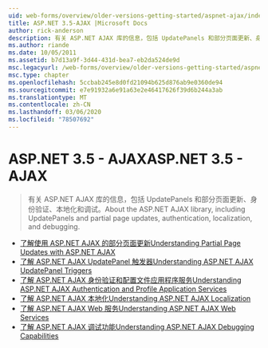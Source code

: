 ```yaml
---
uid: web-forms/overview/older-versions-getting-started/aspnet-ajax/index
title: ASP.NET 3.5-AJAX |Microsoft Docs
author: rick-anderson
description: 有关 ASP.NET AJAX 库的信息，包括 UpdatePanels 和部分页面更新、身份验证、本地化和调试。
ms.author: riande
ms.date: 10/05/2011
ms.assetid: b7d13a9f-3d44-431d-bea7-eb2da524de9d
msc.legacyurl: /web-forms/overview/older-versions-getting-started/aspnet-ajax
msc.type: chapter
ms.openlocfilehash: 5ccbab245e8d0fd21094b625d876ab9e0360de94
ms.sourcegitcommit: e7e91932a6e91a63e2e46417626f39d6b244a3ab
ms.translationtype: MT
ms.contentlocale: zh-CN
ms.lasthandoff: 03/06/2020
ms.locfileid: "78507692"
---
```

# <a name="aspnet-35---ajax"></a><span data-ttu-id="0c842-103">ASP.NET 3.5 - AJAX</span><span class="sxs-lookup"><span data-stu-id="0c842-103">ASP.NET 3.5 - AJAX</span></span>

> <span data-ttu-id="0c842-104">有关 ASP.NET AJAX 库的信息，包括 UpdatePanels 和部分页面更新、身份验证、本地化和调试。</span><span class="sxs-lookup"><span data-stu-id="0c842-104">About the ASP.NET AJAX library, including UpdatePanels and partial page updates, authentication, localization, and debugging.</span></span>

- [<span data-ttu-id="0c842-105">了解使用 ASP.NET AJAX 的部分页面更新</span><span class="sxs-lookup"><span data-stu-id="0c842-105">Understanding Partial Page Updates with ASP.NET AJAX</span></span>](understanding-partial-page-updates-with-asp-net-ajax.md)
- [<span data-ttu-id="0c842-106">了解 ASP.NET AJAX UpdatePanel 触发器</span><span class="sxs-lookup"><span data-stu-id="0c842-106">Understanding ASP.NET AJAX UpdatePanel Triggers</span></span>](understanding-asp-net-ajax-updatepanel-triggers.md)
- [<span data-ttu-id="0c842-107">了解 ASP.NET AJAX 身份验证和配置文件应用程序服务</span><span class="sxs-lookup"><span data-stu-id="0c842-107">Understanding ASP.NET AJAX Authentication and Profile Application Services</span></span>](understanding-asp-net-ajax-authentication-and-profile-application-services.md)
- [<span data-ttu-id="0c842-108">了解 ASP.NET AJAX 本地化</span><span class="sxs-lookup"><span data-stu-id="0c842-108">Understanding ASP.NET AJAX Localization</span></span>](understanding-asp-net-ajax-localization.md)
- [<span data-ttu-id="0c842-109">了解 ASP.NET AJAX Web 服务</span><span class="sxs-lookup"><span data-stu-id="0c842-109">Understanding ASP.NET AJAX Web Services</span></span>](understanding-asp-net-ajax-web-services.md)
- [<span data-ttu-id="0c842-110">了解 ASP.NET AJAX 调试功能</span><span class="sxs-lookup"><span data-stu-id="0c842-110">Understanding ASP.NET AJAX Debugging Capabilities</span></span>](understanding-asp-net-ajax-debugging-capabilities.md)
